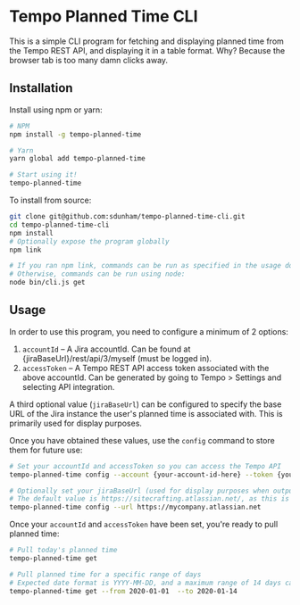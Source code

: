 # Tempo Planned Time CLI

This is a simple CLI program for fetching and displaying planned time from the Tempo REST API, and displaying it in a table format. Why? Because the browser tab is too many damn clicks away.

## Installation

Install using npm or yarn:
```bash
# NPM
npm install -g tempo-planned-time

# Yarn
yarn global add tempo-planned-time

# Start using it!
tempo-planned-time
```

To install from source:
```bash
git clone git@github.com:sdunham/tempo-planned-time-cli.git
cd tempo-planned-time-cli
npm install
# Optionally expose the program globally
npm link

# If you ran npm link, commands can be run as specified in the usage docs below
# Otherwise, commands can be run using node:
node bin/cli.js get
```

## Usage

In order to use this program, you need to configure a minimum of 2 options:
1. `accountId` – A Jira accountId. Can be found at {jiraBaseUrl}/rest/api/3/myself (must be logged in).
2. `accessToken` – A Tempo REST API access token associated with the above accountId. Can be generated by going to Tempo > Settings and selecting API integration.

A third optional value (`jiraBaseUrl`) can be configured to specify the base URL of the Jira instance the user's planned time is associated with. This is primarily used for display purposes.

Once you have obtained these values, use the `config` command to store them for future use:

```bash
# Set your accountId and accessToken so you can access the Tempo API
tempo-planned-time config --account {your-account-id-here} --token {your-access-token-here}

# Optionally set your jiraBaseUrl (used for display purposes when outputting plan data)
# The default value is https://sitecrafting.atlassian.net/, as this is primarily a tool for SiteCrafting developers
tempo-planned-time config --url https://mycompany.atlassian.net
```

Once your `accountId` and `accessToken` have been set, you're ready to pull planned time:

```bash
# Pull today's planned time
tempo-planned-time get

# Pull planned time for a specific range of days
# Expected date format is YYYY-MM-DD, and a maximum range of 14 days can be specified
tempo-planned-time get --from 2020-01-01  --to 2020-01-14
```
